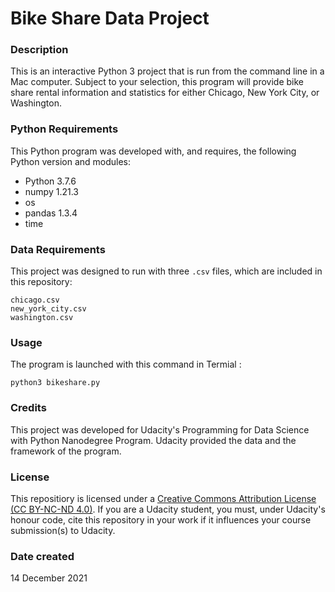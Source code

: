 # Bike Share Data Project

### Description
This is an interactive Python 3 project that is run from the command line in a Mac computer. Subject to your selection, this program will provide bike share rental information and statistics for either Chicago, New York City, or Washington.

### Python Requirements
This Python program was developed with, and requires, the following Python version and modules:
- Python 3.7.6
- numpy 1.21.3
- os
- pandas 1.3.4
- time

### Data Requirements
This project was designed to run with three `.csv` files, which are included in this repository:
```
chicago.csv
new_york_city.csv
washington.csv
```

### Usage
The program is launched with this command in Termial :

`python3 bikeshare.py`

### Credits
This project was developed for Udacity's Programming for Data Science with Python Nanodegree Program. Udacity provided the data and the framework of the program.

### License
This repositiory is licensed under a [Creative Commons Attribution License (CC BY-NC-ND 4.0)](https://creativecommons.org/licenses/by-nc-nd/4.0/). If you are a Udacity student, you must, under Udacity's honour code, cite this repository in your work if it influences your course submission(s) to Udacity.

### Date created
14 December 2021
